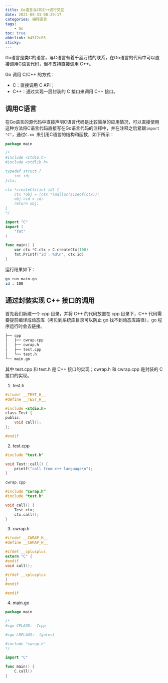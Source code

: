 ```yaml
---
title: Go语言与C和C++进行交互
date: 2021-08-31 00:39:17
categories: 编程语言
tags: 
    - Go
toc: true
abbrlink: b45f2c03
sticky:
---
```


Go语言是类C的语言，与C语言有着千丝万缕的联系，在Go语言的代码中可以直接调用C语言代码，但不支持直接调用 C++。

Go 调用 C/C++ 的方式：

- C：直接调用 C API；
- C++：通过实现一层封装的 C 接口来调用 C++ 接口。

<!-- more -->

## 调用C语言

在Go语言的源代码中直接声明C语言代码是比较简单的应用情况，可以直接使用这种方法将C语言代码直接写在Go语言代码的注释中，并在注释之后紧跟`import "C"`，通过`C.xx `来引用C语言的结构和函数，如下所示：

```go
package main

/*
#include <stdio.h>
#include <stdlib.h>

typedef struct {
    int id;
}ctx;

ctx *createCtx(int id) {
    ctx *obj = (ctx *)malloc(sizeof(ctx));
    obj->id = id;
    return obj;
}
*/

import "C"
import (
    "fmt"
)

func main() {
    var ctx *C.ctx = C.createCtx(100)
    fmt.Printf("id : %d\n", ctx.id)
}
```

运行结果如下：

```bash
go run main.go
id : 100
```

## 通过封装实现 C++ 接口的调用

首先我们新建一个 cpp 目录，并将 C++ 的代码放置在 cpp 目录下，C++ 代码需要提前编译成动态库（拷贝到系统库目录可以防止 go 找不到动态库路径），go 程序运行时会去链接。

```bash
├── cpp
│   ├── cwrap.cpp
│   ├── cwrap.h
│   ├── test.cpp
│   └── test.h
└── main.go
```

其中 test.cpp 和 test.h 是 C++ 接口的实现；cwrap.h 和 cwrap.cpp 是封装的 C 接口的实现。

1) test.h

```c
#ifndef __TEST_H__
#define __TEST_H__

#include <stdio.h>
class Test {
public:
    void call();
};

#endif
```

2) test.cpp

```cpp
#include "test.h"

void Test::call() {
    printf("call from c++ language\n");
}

cwrap.cpp

#include "cwrap.h"
#include "test.h"

void call() {
    Test ctx;
    ctx.call();
}
```

3) cwrap.h

```c
#ifndef __CWRAP_H__
#define __CWRAP_H__

#ifdef __cplusplus
extern "C" {
#endif
void call();

#ifdef __cplusplus
}
#endif

#endif
```

4) main.go
```go
package main

/*
#cgo CFLAGS: -Icpp

#cgo LDFLAGS: -lgotest

#include "cwrap.h"
*/

import "C"

func main() {
    C.call()
}
```